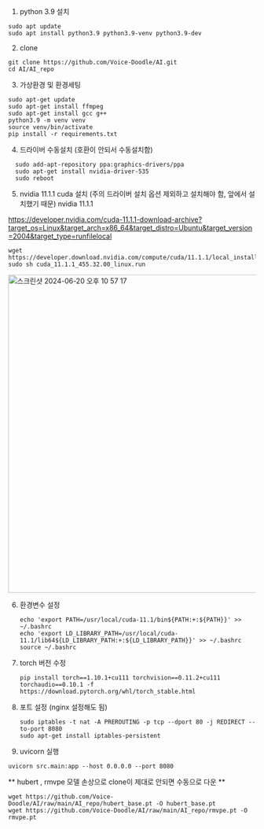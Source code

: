 
1. python 3.9 설치
  ```
  sudo apt update
  sudo apt install python3.9 python3.9-venv python3.9-dev
```

2. clone
  ```
  git clone https://github.com/Voice-Doodle/AI.git
  cd AI/AI_repo
```

3. 가상환경 및 환경세팅
  ```
sudo apt-get update
sudo apt-get install ffmpeg
sudo apt-get install gcc g++ 
  python3.9 -m venv venv
  source venv/bin/activate
  pip install -r requirements.txt
```
4. 드라이버 수동설치 (호환이 안되서 수동설치함)
```
  sudo add-apt-repository ppa:graphics-drivers/ppa
  sudo apt-get install nvidia-driver-535
  sudo reboot
```
5. nvidia 11.1.1 cuda 설치 (주의 드라이버 설치 옵션 제외하고 설치해야 함, 앞에서 설치했기 때문)
  nvidia 11.1.1

  https://developer.nvidia.com/cuda-11.1.1-download-archive?target_os=Linux&target_arch=x86_64&target_distro=Ubuntu&target_version=2004&target_type=runfilelocal

```
wget https://developer.download.nvidia.com/compute/cuda/11.1.1/local_installers/cuda_11.1.1_455.32.00_linux.run
sudo sh cuda_11.1.1_455.32.00_linux.run
```
<img width="647" alt="스크린샷 2024-06-20 오후 10 57 17" src="https://github.com/Voice-Doodle/AI/assets/59885850/441b076d-8d80-467f-8438-82d6312adeda">

6. 환경변수 설정
   ```
   echo 'export PATH=/usr/local/cuda-11.1/bin${PATH:+:${PATH}}' >> ~/.bashrc
   echo 'export LD_LIBRARY_PATH=/usr/local/cuda-11.1/lib64${LD_LIBRARY_PATH:+:${LD_LIBRARY_PATH}}' >> ~/.bashrc
   source ~/.bashrc
   ```

7. torch 버전 수정
   ```
   pip install torch==1.10.1+cu111 torchvision==0.11.2+cu111 torchaudio==0.10.1 -f https://download.pytorch.org/whl/torch_stable.html
   ```

8. 포트 설정 (nginx 설정해도 됨)
   ```
   sudo iptables -t nat -A PREROUTING -p tcp --dport 80 -j REDIRECT --to-port 8080
   sudo apt-get install iptables-persistent
   ```

9. uvicorn 실행
  ```
  uvicorn src.main:app --host 0.0.0.0 --port 8080
  ```


** hubert , rmvpe 모델 손상으로 clone이 제대로 안되면 수동으로 다운 **
```
wget https://github.com/Voice-Doodle/AI/raw/main/AI_repo/hubert_base.pt -O hubert_base.pt
wget https://github.com/Voice-Doodle/AI/raw/main/AI_repo/rmvpe.pt -O rmvpe.pt
```

